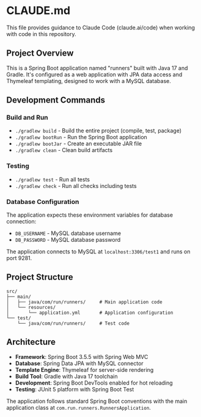 # CLAUDE.md

This file provides guidance to Claude Code (claude.ai/code) when working with code in this repository.

## Project Overview

This is a Spring Boot application named "runners" built with Java 17 and Gradle. It's configured as a web application with JPA data access and Thymeleaf templating, designed to work with a MySQL database.

## Development Commands

### Build and Run
- `./gradlew build` - Build the entire project (compile, test, package)
- `./gradlew bootRun` - Run the Spring Boot application
- `./gradlew bootJar` - Create an executable JAR file
- `./gradlew clean` - Clean build artifacts

### Testing
- `./gradlew test` - Run all tests
- `./gradlew check` - Run all checks including tests

### Database Configuration
The application expects these environment variables for database connection:
- `DB_USERNAME` - MySQL database username
- `DB_PASSWORD` - MySQL database password

The application connects to MySQL at `localhost:3306/test1` and runs on port 9281.

## Project Structure

```
src/
├── main/
│   ├── java/com/run/runners/     # Main application code
│   └── resources/
│       └── application.yml       # Application configuration
└── test/
    └── java/com/run/runners/     # Test code
```

## Architecture

- **Framework**: Spring Boot 3.5.5 with Spring Web MVC
- **Database**: Spring Data JPA with MySQL connector
- **Template Engine**: Thymeleaf for server-side rendering
- **Build Tool**: Gradle with Java 17 toolchain
- **Development**: Spring Boot DevTools enabled for hot reloading
- **Testing**: JUnit 5 platform with Spring Boot Test

The application follows standard Spring Boot conventions with the main application class at `com.run.runners.RunnersApplication`.